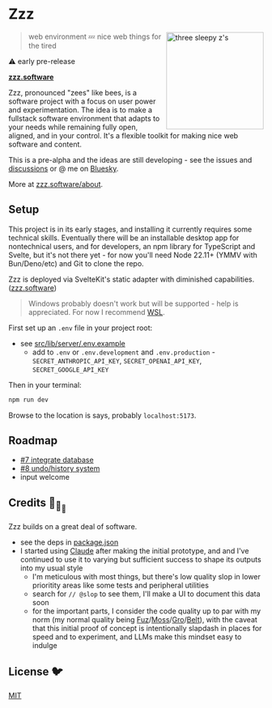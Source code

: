 # Zzz

[<img src="/static/logo.svg" alt="three sleepy z's" align="right" width="192" height="192">](https://www.zzz.software/)

> web environment 💤 nice web things for the tired

⚠️ early pre-release

**[zzz.software](https://www.zzz.software/)**

Zzz, pronounced "zees" like bees,
is a software project with a focus on user power and experimentation.
The idea is to make a fullstack software environment that adapts to your needs
while remaining fully open, aligned, and in your control. It's a flexible toolkit for
making nice web software and content.

This is a pre-alpha and the ideas are still developing -
see the issues and [discussions](https://github.com/ryanatkn/zzz/discussions)
or @ me on [Bluesky](https://bsky.app/profile/ryanatkn.com).

More at [zzz.software/about](https://www.zzz.software/about).

## Setup

This project is in its early stages, and installing it currently requires some technical skills.
Eventually there will be an installable desktop app for nontechnical users,
and for developers, an npm library for TypeScript and Svelte,
but it's not there yet -
for now you'll need Node 22.11+ (YMMV with Bun/Deno/etc)
and Git to clone the repo.

Zzz is deployed via SvelteKit's static adapter with diminished capabilities.
([zzz.software](https://www.zzz.software/))

> Windows probably doesn't work but will be supported - help is appreciated.
> For now I recommend [WSL](https://learn.microsoft.com/en-us/windows/wsl/install).

First set up an `.env` file in your project root:

- see [src/lib/server/.env.example](/src/lib/server/.env.example)
  - add to `.env` or `.env.development` and `.env.production` -
    `SECRET_ANTHROPIC_API_KEY`, `SECRET_OPENAI_API_KEY`, `SECRET_GOOGLE_API_KEY`

Then in your terminal:

```bash
npm run dev
```

Browse to the location is says, probably `localhost:5173`.

## Roadmap

- [#7 integrate database](https://github.com/ryanatkn/zzz/issues/7)
- [#8 undo/history system](https://github.com/ryanatkn/zzz/issues/8)
- input welcome

## Credits 🐢<sub>🐢</sub><sub><sub>🐢</sub></sub>

Zzz builds on a great deal of software.

- see the deps in [package.json](package.json)
- I started using [Claude](https://claude.ai/) after making the initial prototype,
  and and I've continued to use it to varying but sufficient success
  to shape its outputs into my usual style
  - I'm meticulous with most things,
    but there's low quality slop in lower prioritity areas like some tests and peripheral utilities
  - search for `// @slop` to see them, I'll make a UI to document this data soon
  - for the important parts, I consider the code quality up to par with my norm
    (my normal quality being [Fuz](https://github.com/ryanatkn/fuz)/[Moss](https://github.com/ryanatkn/moss)/[Gro](https://github.com/ryanatkn/gro)/[Belt](https://github.com/ryanatkn/belt)),
    with the caveat that this initial proof of concept
    is intentionally slapdash in places for speed and to experiment,
    and LLMs make this mindset easy to indulge

## License 🐦

[MIT](LICENSE)

